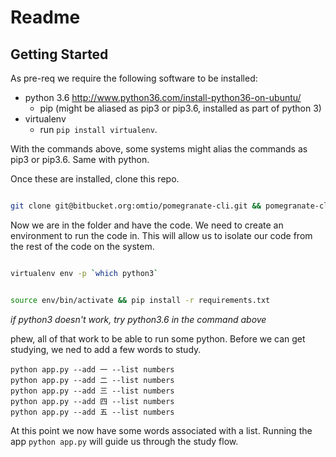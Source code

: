 # Readme

## Getting Started

As pre-req we require the following software to be installed:
  
  - python 3.6 http://www.python36.com/install-python36-on-ubuntu/
    - pip (might be aliased as pip3 or pip3.6, installed as part of python 3)
  - virtualenv
    - run `pip install virtualenv`.
  
With the commands above, some systems might alias the commands as pip3 or pip3.6. Same with python.
  
  
 Once these are installed, clone this repo.
 ```bash
 
git clone git@bitbucket.org:omtio/pomegranate-cli.git && pomegranate-cli

```

Now we are in the folder and have the code. We need to create an environment to run the code in. This will allow us to isolate our code from the rest of the code on the system.

```bash 

virtualenv env -p `which python3` 

```

```bash

source env/bin/activate && pip install -r requirements.txt
```

*if python3 doesn't work, try python3.6 in the command above*

phew, all of that work to be able to run some python.  Before we can get studying, we ned to add a few words to study.

```
python app.py --add 一 --list numbers
python app.py --add 二 --list numbers
python app.py --add 三 --list numbers
python app.py --add 四 --list numbers
python app.py --add 五 --list numbers
```

At this point we now have some words associated with a list. Running the app ```python app.py``` will guide us through the study flow.
